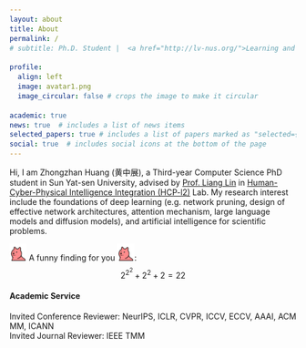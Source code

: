 ```yaml
---
layout: about
title: About
permalink: /
# subtitle: Ph.D. Student |  <a href="http://lv-nus.org/">Learning and Vision Lab</a>  |  <a href="https://nus.edu.sg/"> National University of Singapore</a>.

profile:
  align: left
  image: avatar1.png
  image_circular: false # crops the image to make it circular

academic: true
news: true  # includes a list of news items
selected_papers: true # includes a list of papers marked as "selected={true}"
social: true  # includes social icons at the bottom of the page
---
```

<!-- https://fangggf.github.io/ -->

<!-- <div style="text-align: justify;">
<p> Hello there! My name is Shanshan Zhong, and I am a student from the School of Computer Science and Engineering at Sun Yat-sem University, advised by Professor Wushao Wen and Professor Liang Lin. <br> My research interests primarily revolve around the application and structure design of generative models (including large language models and diffusion models), attention mechanism, and multimodal technology (including multimodal recommendation and multimodal information fusion). 
</p>
</div> -->
Hi, I am Zhongzhan Huang (黄中展), a Third-year Computer Science PhD student in Sun Yat-sen University, advised by
<a href="http://www.linliang.net/" target="_blank">Prof. Liang Lin</a>
in 
<a href="https://www.sysuhcp.com" target="_blank">Human-Cyber-Physical Intelligence Integration (HCP-l2)</a>
Lab.
My research interest include the foundations of deep learning (e.g. network pruning, design of effective network architectures, attention mechanism, large language models and diffusion models), and artificial intelligence for scientific problems. 
<br>

<!-- $$🚀 = \int_{🌔}^🌒 💪 d⌛$$ -->
<img src="https://github.com/dedekinds/dedekinds.github.io/raw/main/_pages/doge.gif" width="30"> A funny finding for you <img src="https://github.com/dedekinds/dedekinds.github.io/raw/main/_pages/doge.gif" width="30">:    $$2^{2^2} + 2^2 + 2 = 22$$ 


<!-- Recently, I try to think about how to apply artificial intelligence technology to science problems (e.g. physics, society, medical, mathematics and so on), and make meaningful AI work for human society. -->
<!-- <br> -->

<!-- The life can be what you want it to be. Right? &#128170; -->

<!-- href="{{ site.resume_path | prepend: 'https://ghliu.github.io/assets/pdf/' }} -->
<!-- TODO update resume -->
<!-- See my full resume here. -->

  <h4>Academic Service</h4>
  Invited Conference Reviewer: NeurIPS, ICLR, CVPR, ICCV, ECCV, AAAI, ACM MM, ICANN<br/>
  Invited Journal Reviewer: IEEE TMM